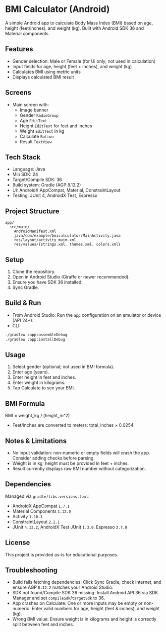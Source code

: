 # BMI Calculator (Android)

A simple Android app to calculate Body Mass Index (BMI) based on age, height (feet/inches), and weight (kg). Built with Android SDK 36 and Material components.

## Features
- Gender selection: Male or Female (for UI only; not used in calculation)
- Input fields for age, height (feet + inches), and weight (kg)
- Calculates BMI using metric units
- Displays calculated BMI result

## Screens
- Main screen with:
  - Image banner
  - Gender `RadioGroup`
  - Age `EditText`
  - Height `EditText` for feet and inches
  - Weight `EditText` in kg
  - Calculate `Button`
  - Result `TextView`

## Tech Stack
- Language: Java
- Min SDK: 24
- Target/Compile SDK: 36
- Build system: Gradle (AGP 8.12.2)
- UI: AndroidX AppCompat, Material, ConstraintLayout
- Testing: JUnit 4, AndroidX Test, Espresso

## Project Structure
```
app/
  src/main/
    AndroidManifest.xml
    java/com/example/bmicalculator/MainActivity.java
    res/layout/activity_main.xml
    res/values/{strings.xml, themes.xml, colors.xml}
```

## Setup
1. Clone the repository.
2. Open in Android Studio (Giraffe or newer recommended).
3. Ensure you have SDK 36 installed.
4. Sync Gradle.

## Build & Run
- From Android Studio: Run the `app` configuration on an emulator or device (API 24+).
- CLI:
```bash
./gradlew :app:assembleDebug
./gradlew :app:installDebug
```

## Usage
1. Select gender (optional; not used in BMI formula).
2. Enter age (years).
3. Enter height in feet and inches.
4. Enter weight in kilograms.
5. Tap Calculate to see your BMI.

## BMI Formula
BMI = weight_kg / (height_m^2)
- Feet/inches are converted to meters: total_inches × 0.0254

## Notes & Limitations
- No input validation: non-numeric or empty fields will crash the app. Consider adding checks before parsing.
- Weight is in kg; height must be provided in feet + inches.
- Result currently displays raw BMI number without categorization.

## Dependencies
Managed via `gradle/libs.versions.toml`:
- AndroidX AppCompat `1.7.1`
- Material Components `1.12.0`
- Activity `1.10.1`
- ConstraintLayout `2.2.1`
- JUnit `4.13.2`, AndroidX Test JUnit `1.3.0`, Espresso `3.7.0`

## License
This project is provided as-is for educational purposes.

## Troubleshooting
- Build fails fetching dependencies: Click Sync Gradle, check internet, and ensure AGP `8.12.2` matches your Android Studio.
- SDK not found/Compile SDK 36 missing: Install Android API 36 via SDK Manager and set `compileSdk`/`targetSdk` to 36.
- App crashes on Calculate: One or more inputs may be empty or non-numeric. Enter valid numbers for age, height (feet & inches), and weight (kg).
- Wrong BMI value: Ensure weight is in kilograms and height is correctly split between feet and inches.

